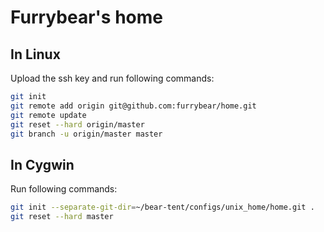 # Furrybear's home

## In Linux

Upload the ssh key and run following commands:

```sh
git init
git remote add origin git@github.com:furrybear/home.git
git remote update
git reset --hard origin/master
git branch -u origin/master master
```
## In Cygwin

Run following commands:

```sh
git init --separate-git-dir=~/bear-tent/configs/unix_home/home.git .
git reset --hard master
```
